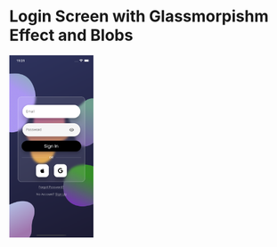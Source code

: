 # Login Screen with Glassmorpishm Effect and Blobs

<img src="https://raw.githubusercontent.com/memetsumer/LoginScreen/master/ss.png" width=30% height=30%>
